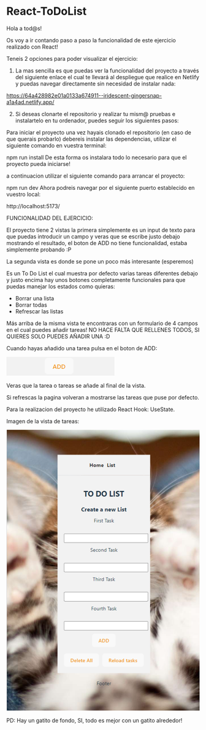 # React-ToDoList

Hola a tod@s!

Os voy a ir contando paso a paso la funcionalidad de este ejercicio realizado con React!

Teneis 2 opciones para poder visualizar el ejercicio:

1. La mas sencilla es que puedas ver la funcionalidad del proyecto a través del siguiente enlace el cual te llevará al despliegue que realice en Netlify y puedas navegar directamente sin necesidad de instalar nada:

https://64a428982e01a0133a674911--iridescent-gingersnap-a1a4ad.netlify.app/

2. Si deseas clonarte el repositorio y realizar tu mism@ pruebas e instalartelo en tu ordenador, puedes seguir los siguientes pasos:

Para iniciar el proyecto una vez hayais clonado el repositorio (en caso de que querais probarlo) debereis instalar las dependencias, utilizar el siguiente comando en vuestra terminal:

npm run install
De esta forma os instalara todo lo necesario para que el proyecto pueda iniciarse!

a continuacion utilizar el siguiente comando para arrancar el proyecto:

npm run dev
Ahora podreis navegar por el siguiente puerto establecido en vuestro local:

http://localhost:5173/

FUNCIONALIDAD DEL EJERCICIO:

El proyecto tiene 2 vistas la primera simplemente es un input de texto para que puedas introducir un campo y veras que se escribe justo debajo mostrando el resultado, el boton de ADD no tiene funcionalidad, estaba simplemente probando :P

La segunda vista es donde se pone un poco más interesante (esperemos)

Es un To Do List el cual muestra por defecto varias tareas diferentes debajo y justo encima hay unos botones completamente funcionales para que puedas manejar los estados como quieras:

- Borrar una lista
- Borrar todas
- Refrescar las listas

Más arriba de la misma vista te encontraras con un formulario de 4 campos en el cual puedes añadir tareas! NO HACE FALTA QUE RELLENES TODOS, SI QUIERES SOLO PUEDES AÑADIR UNA :D

Cuando hayas añadido una tarea pulsa en el boton de ADD:

![Alt text](image.png)

Veras que la tarea o tareas se añade al final de la vista.

Si refrescas la pagina volveran a mostrarse las tareas que puse por defecto.

Para la realizacion del proyecto he utilizado React Hook: UseState.

Imagen de la vista de tareas:

![Alt text](image-1.png)

PD: Hay un gatito de fondo, SI, todo es mejor con un gatito alrededor!